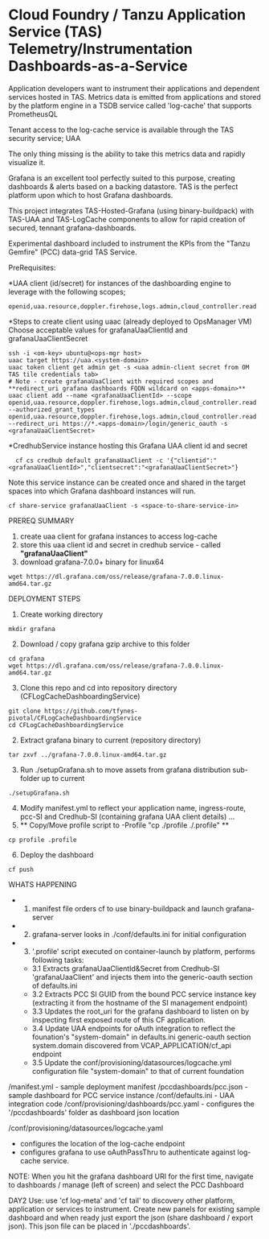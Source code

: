 # Cloud Foundry / Tanzu Application Service (TAS) Telemetry/Instrumentation Dashboards-as-a-Service

Application developers want to instrument their applications and dependent services hosted in TAS. Metrics data is emitted from applications and stored by the platform engine in a TSDB service called 'log-cache' that supports PrometheusQL

Tenant access to the log-cache service is available through the TAS security service; UAA

The only thing missing is the ability to take this metrics data and rapidly visualize it.

Grafana is an excellent tool perfectly suited to this purpose, creating dashboards & alerts based on a backing datastore. TAS is the perfect platform upon which to host Grafana dashboards.

This project integrates TAS-Hosted-Grafana (using binary-buildpack) with TAS-UAA and TAS-LogCache components to allow for rapid creation of secured, tennant grafana-dashboards.

Experimental dashboard included to instrument the KPIs from the "Tanzu Gemfire" (PCC) data-grid TAS Service.

PreRequisites:

*UAA client (id/secret) for instances of the dashboarding engine to leverage with the following scopes;
```
openid,uaa.resource,doppler.firehose,logs.admin,cloud_controller.read
```

*Steps to create client using uaac (already deployed to OpsManager VM)
Choose acceptable values for grafanaUaaClientId and grafanaUaaClientSecret
```
ssh -i <om-key> ubuntu@<ops-mgr host>
uaac target https://uaa.<system-domain>
uaac token client get admin get -s <uaa admin-client secret from OM TAS tile credentials tab>
# Note - create grafanaUaaClient with required scopes and **redirect_uri grafana dashboards FQDN wildcard on <apps-domain>**
uaac client add --name <grafanaUaaClientId> --scope openid,uaa.resource,doppler.firehose,logs.admin,cloud_controller.read --authorized_grant_types openid,uaa.resource,doppler.firehose,logs.admin,cloud_controller.read --redirect_uri https://*.<apps-domain>/login/generic_oauth -s <grafanaUaaClientSecret>
```

*CredhubService instance hosting this Grafana UAA client id and secret
```
  cf cs credhub default grafanaUaaClient -c '{"clientid":"<grafanaUaaClientId>","clientsecret":"<grafanaUaaClientSecret>"}
```
Note this service instance can be created once and shared in the target spaces into which Grafana dashboard instances will run.
```
cf share-service grafanaUaaClient -s <space-to-share-service-in>
```

PREREQ SUMMARY
1. create uaa client for grafana instances to access log-cache
2. store this uaa client id and secret in credhub service - called **"grafanaUaaClient"**
3. download grafana-7.0.0+ binary for linux64
```
wget https://dl.grafana.com/oss/release/grafana-7.0.0.linux-amd64.tar.gz
```

DEPLOYMENT STEPS
1. Create working directory
```
mkdir grafana
```
2. Download / copy grafana gzip archive to this folder
```
cd grafana
wget https://dl.grafana.com/oss/release/grafana-7.0.0.linux-amd64.tar.gz
```
3. Clone this repo and cd into repository directory (CFLogCacheDashboardingService)
```
git clone https://github.com/tfynes-pivotal/CFLogCacheDashboardingService
cd CFLogCacheDashboardingService
```
2. Extract grafana binary to current (repository directory)
```
tar zxvf ../grafana-7.0.0.linux-amd64.tar.gz
```
3. Run ./setupGrafana.sh to move assets from grafana distribution sub-folder up to current 
```
./setupGrafana.sh
```
4. Modify manifest.yml to reflect your application name, ingress-route, pcc-SI and Credhub-SI (containing grafana UAA client details)
...
5. ** Copy/Move profile script to <dot>-Profile "cp ./profile ./.profile" ** 
```
cp profile .profile
```
6. Deploy the dashboard
```
cf push
```
WHATS HAPPENING
* 1. manifest file orders cf to use binary-buildpack and launch grafana-server
* 2. grafana-server looks in ./conf/defaults.ini for initial configuration
* 3. '.profile' script executed on container-launch by platform, performs following tasks:
  *  3.1 Extracts grafanaUaaClientId&Secret from Credhub-SI 'grafanaUaaClient' and injects them into the generic-oauth section of defaults.ini
  * 3.2 Extracts PCC SI GUID from the bound PCC service instance key (extracting it from the hostname of the SI management endpoint)
  * 3.3 Updates the root_uri for the grafana dashboard to listen on by inspecting first exposed route of this CF application.
  * 3.4 Update UAA endpoints for oAuth integration to reflect the founation's "system-domain"  in defaults.ini generic-oauth section
        system.domain discovered from VCAP_APPLICATION/cf_api endpoint
  * 3.5 Update the conf/provisioning/datasources/logcache.yml configuration file "system-domain" to that of current foundation
 


/manifest.yml - sample deployment manifest
/pccdashboards/pcc.json - sample dashboard for PCC service instance
/conf/defaults.ini - UAA integration code
/conf/provisioning/dashboards/pcc.yaml - configures the '/pccdashboards' folder as dashboard json location

/conf/provisioning/datasources/logcache.yaml 
  - configures the location of the log-cache endpoint  
  - configures grafana to use oAuthPassThru to authenticate against log-cache service.
  
NOTE: When you hit the grafana dashboard URI for the first time, navigate to dashboards / manage (left of screen) and select the PCC Dashboard

DAY2 Use:
use 'cf log-meta' and 'cf tail' to discovery other platform, application or services to instrument. Create new panels for existing sample dashboard and when ready just export the json (share dashboard / export json). This json file can be placed in './pccdashboards'. 

